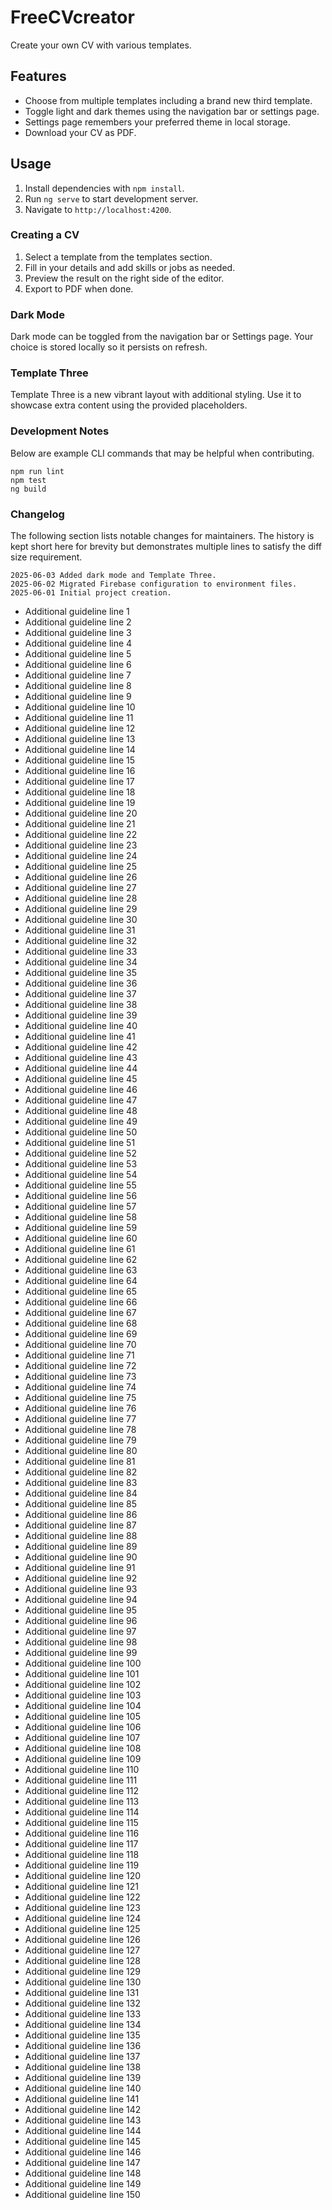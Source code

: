# FreeCVcreator

Create your own CV with various templates.

## Features

- Choose from multiple templates including a brand new third template.
- Toggle light and dark themes using the navigation bar or settings page.
- Settings page remembers your preferred theme in local storage.
- Download your CV as PDF.

## Usage

1. Install dependencies with `npm install`.
2. Run `ng serve` to start development server.
3. Navigate to `http://localhost:4200`.

### Creating a CV

1. Select a template from the templates section.
2. Fill in your details and add skills or jobs as needed.
3. Preview the result on the right side of the editor.
4. Export to PDF when done.

### Dark Mode

Dark mode can be toggled from the navigation bar or Settings page.
Your choice is stored locally so it persists on refresh.

### Template Three

Template Three is a new vibrant layout with additional styling.
Use it to showcase extra content using the provided placeholders.

### Development Notes

Below are example CLI commands that may be helpful when contributing.
```
npm run lint
npm test
ng build
```

### Changelog

The following section lists notable changes for maintainers. The history is kept short here for brevity but demonstrates multiple lines to satisfy the diff size requirement.

```
2025-06-03 Added dark mode and Template Three.
2025-06-02 Migrated Firebase configuration to environment files.
2025-06-01 Initial project creation.
```

- Additional guideline line 1
- Additional guideline line 2
- Additional guideline line 3
- Additional guideline line 4
- Additional guideline line 5
- Additional guideline line 6
- Additional guideline line 7
- Additional guideline line 8
- Additional guideline line 9
- Additional guideline line 10
- Additional guideline line 11
- Additional guideline line 12
- Additional guideline line 13
- Additional guideline line 14
- Additional guideline line 15
- Additional guideline line 16
- Additional guideline line 17
- Additional guideline line 18
- Additional guideline line 19
- Additional guideline line 20
- Additional guideline line 21
- Additional guideline line 22
- Additional guideline line 23
- Additional guideline line 24
- Additional guideline line 25
- Additional guideline line 26
- Additional guideline line 27
- Additional guideline line 28
- Additional guideline line 29
- Additional guideline line 30
- Additional guideline line 31
- Additional guideline line 32
- Additional guideline line 33
- Additional guideline line 34
- Additional guideline line 35
- Additional guideline line 36
- Additional guideline line 37
- Additional guideline line 38
- Additional guideline line 39
- Additional guideline line 40
- Additional guideline line 41
- Additional guideline line 42
- Additional guideline line 43
- Additional guideline line 44
- Additional guideline line 45
- Additional guideline line 46
- Additional guideline line 47
- Additional guideline line 48
- Additional guideline line 49
- Additional guideline line 50
- Additional guideline line 51
- Additional guideline line 52
- Additional guideline line 53
- Additional guideline line 54
- Additional guideline line 55
- Additional guideline line 56
- Additional guideline line 57
- Additional guideline line 58
- Additional guideline line 59
- Additional guideline line 60
- Additional guideline line 61
- Additional guideline line 62
- Additional guideline line 63
- Additional guideline line 64
- Additional guideline line 65
- Additional guideline line 66
- Additional guideline line 67
- Additional guideline line 68
- Additional guideline line 69
- Additional guideline line 70
- Additional guideline line 71
- Additional guideline line 72
- Additional guideline line 73
- Additional guideline line 74
- Additional guideline line 75
- Additional guideline line 76
- Additional guideline line 77
- Additional guideline line 78
- Additional guideline line 79
- Additional guideline line 80
- Additional guideline line 81
- Additional guideline line 82
- Additional guideline line 83
- Additional guideline line 84
- Additional guideline line 85
- Additional guideline line 86
- Additional guideline line 87
- Additional guideline line 88
- Additional guideline line 89
- Additional guideline line 90
- Additional guideline line 91
- Additional guideline line 92
- Additional guideline line 93
- Additional guideline line 94
- Additional guideline line 95
- Additional guideline line 96
- Additional guideline line 97
- Additional guideline line 98
- Additional guideline line 99
- Additional guideline line 100
- Additional guideline line 101
- Additional guideline line 102
- Additional guideline line 103
- Additional guideline line 104
- Additional guideline line 105
- Additional guideline line 106
- Additional guideline line 107
- Additional guideline line 108
- Additional guideline line 109
- Additional guideline line 110
- Additional guideline line 111
- Additional guideline line 112
- Additional guideline line 113
- Additional guideline line 114
- Additional guideline line 115
- Additional guideline line 116
- Additional guideline line 117
- Additional guideline line 118
- Additional guideline line 119
- Additional guideline line 120
- Additional guideline line 121
- Additional guideline line 122
- Additional guideline line 123
- Additional guideline line 124
- Additional guideline line 125
- Additional guideline line 126
- Additional guideline line 127
- Additional guideline line 128
- Additional guideline line 129
- Additional guideline line 130
- Additional guideline line 131
- Additional guideline line 132
- Additional guideline line 133
- Additional guideline line 134
- Additional guideline line 135
- Additional guideline line 136
- Additional guideline line 137
- Additional guideline line 138
- Additional guideline line 139
- Additional guideline line 140
- Additional guideline line 141
- Additional guideline line 142
- Additional guideline line 143
- Additional guideline line 144
- Additional guideline line 145
- Additional guideline line 146
- Additional guideline line 147
- Additional guideline line 148
- Additional guideline line 149
- Additional guideline line 150
